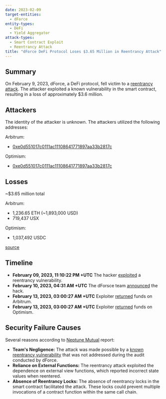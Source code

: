 ```yaml
---
date: 2023-02-09
target-entities:
  - dForce
entity-types:
  - DeFi
  - Yield Aggregator
attack-types:
  - Smart Contract Exploit
  - Reentrancy Attack
title: "dForce DeFi Protocol Loses $3.65 Million in Reentrancy Attack"
---
```


## Summary

On February 9, 2023, dForce, a DeFi protocol, fell victim to a [reentrancy attack](https://twitter.com/dForcenet/status/1623904209161830401). The attacker exploited a known vulnerability in the smart contract, resulting in a loss of approximately $3.6 million.

## Attackers

The identity of the attacker is unknown. The attackers utilized the following addresses:

Arbitrum:

- [0xe0d551017c0111ac11108641771897aa33b2817c](https://arbiscan.io/address/0xe0d551017c0111ac11108641771897aa33b2817c)

Optimism:

- [0xe0d551017c0111ac11108641771897aa33b2817c](https://optimistic.etherscan.io/address/0xe0d551017c0111ac11108641771897aa33b2817c)

## Losses

~$3.65 million total

Arbitrum:

- 1,236.65 ETH (~1,893,000 USD)
- 719,437 USX

Optimism:

- 1,037,492 USDC

[source](https://twitter.com/peckshield/status/1623902441992523776)

## Timeline

- **February 09, 2023, 11:10:22 PM +UTC** The hacker [exploited](https://arbiscan.io/tx/0x5db5c2400ab56db697b3cc9aa02a05deab658e1438ce2f8692ca009cc45171dd) a reentrancy vulnerability.
- **February 10, 2023, 04:31 AM +UTC** The dForsce team [announced](https://twitter.com/dForcenet/status/1623904209161830401) the hack.
- **February 13, 2023, 03:00:27 AM +UTC** Exploiter [returned](https://arbiscan.io/tx/0x97f7510ade6118552e9d206b5441b13ba1c8910fdd4f82fcf7482de2cf340ecb) funds on Arbitrum.
- **February 13, 2023, 03:00:27 AM +UTC** Exploiter [returned](https://optimistic.etherscan.io/tx/0x3024a206b93fe748e5bac7f2e80974a453cda755c0d03404275d276e31ad0d77) funds on Optimism.

## Security Failure Causes

Several reasons according to [Neptune Mutual](https://neptunemutual.com/blog/taking-a-closer-look-at-dforce-exploit) report:

- **Team's Negligence:** The attack was made possible by a [known reentrancy vulnerability](https://chainsecurity.com/curve-lp-oracle-manipulation-post-mortem/) that was not addressed during the audit conducted by dForce.
- **Reliance on External Functions:** The reentrancy attack exploited the dependence on external view functions, which reported incorrect state values when reentered.
- **Absence of Reentrancy Locks:** The absence of reentrancy locks in the smart contract facilitated the attack. These locks could prevent multiple invocations of a contract function within the same call chain.
